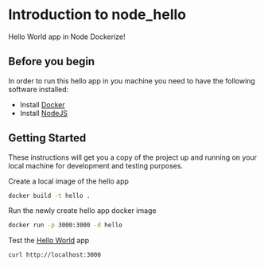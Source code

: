 # Introduction to node_hello

Hello World app in Node Dockerize!

## Before you begin
In order to run this hello app in you machine you need to have the following software installed:
* Install [Docker](https://docs.docker.com/install/#supported-platforms)
* Install [NodeJS](https://nodejs.org/en/download)

## Getting Started
These instructions will get you a copy of the project up and running on your local machine for development and testing purposes.


Create a local image of the hello app
```sh
docker build -t hello .
```

Run the newly create hello app docker image
```sh
docker run -p 3000:3000 -d hello
```

Test the [Hello World](http://localhost:3000) app
```sh
curl http://localhost:3000
```

